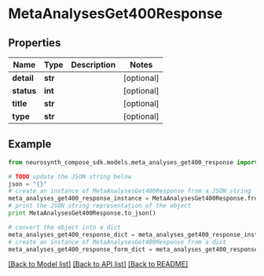 # MetaAnalysesGet400Response


## Properties
Name | Type | Description | Notes
------------ | ------------- | ------------- | -------------
**detail** | **str** |  | [optional] 
**status** | **int** |  | [optional] 
**title** | **str** |  | [optional] 
**type** | **str** |  | [optional] 

## Example

```python
from neurosynth_compose_sdk.models.meta_analyses_get400_response import MetaAnalysesGet400Response

# TODO update the JSON string below
json = "{}"
# create an instance of MetaAnalysesGet400Response from a JSON string
meta_analyses_get400_response_instance = MetaAnalysesGet400Response.from_json(json)
# print the JSON string representation of the object
print MetaAnalysesGet400Response.to_json()

# convert the object into a dict
meta_analyses_get400_response_dict = meta_analyses_get400_response_instance.to_dict()
# create an instance of MetaAnalysesGet400Response from a dict
meta_analyses_get400_response_form_dict = meta_analyses_get400_response.from_dict(meta_analyses_get400_response_dict)
```
[[Back to Model list]](../README.md#documentation-for-models) [[Back to API list]](../README.md#documentation-for-api-endpoints) [[Back to README]](../README.md)


